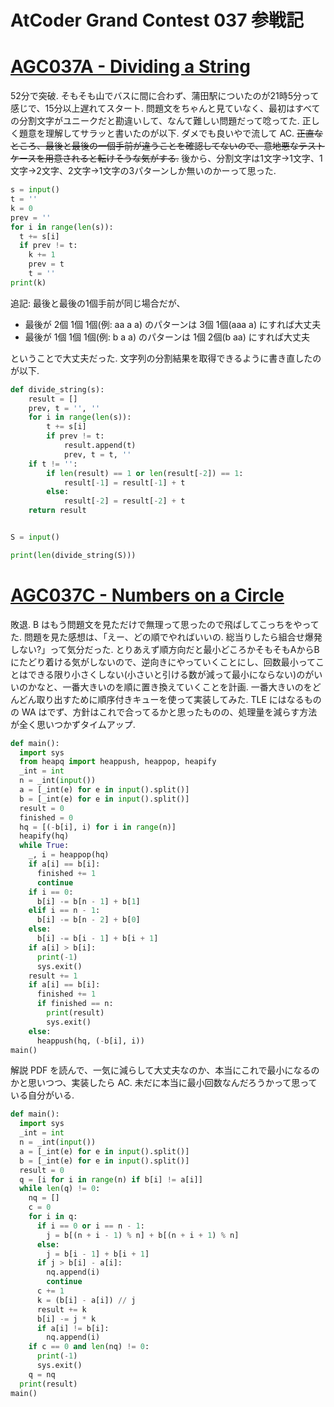 # AtCoder Grand Contest 037 参戦記

# [AGC037A - Dividing a String](https://atcoder.jp/contests/agc037/tasks/agc037_a)

52分で突破. そもそも山でバスに間に合わず、蒲田駅についたのが21時5分って感じで、15分以上遅れてスタート. 問題文をちゃんと見ていなく、最初はすべての分割文字がユニークだと勘違いして、なんて難しい問題だって唸ってた. 正しく題意を理解してサラッと書いたのが以下. ダメでも良いやで流して AC. ~~正直なところ、最後と最後の一個手前が違うことを確認してないので、意地悪なテストケースを用意されると転けそうな気がする.~~ 後から、分割文字は1文字→1文字、1文字→2文字、2文字→1文字の3パターンしか無いのかーって思った.

```python
s = input()
t = ''
k = 0
prev = ''
for i in range(len(s)):
  t += s[i]
  if prev != t:
    k += 1
    prev = t
    t = ''
print(k)
```

追記: 最後と最後の1個手前が同じ場合だが、

* 最後が 2個 1個 1個(例: aa a a) のパターンは 3個 1個(aaa a) にすれば大丈夫
* 最後が 1個 1個 1個(例: b a a) のパターンは 1個 2個(b aa) にすれば大丈夫

ということで大丈夫だった. 文字列の分割結果を取得できるように書き直したのが以下.

```python
def divide_string(s):
    result = []
    prev, t = '', ''
    for i in range(len(s)):
        t += s[i]
        if prev != t:
            result.append(t)
            prev, t = t, ''
    if t != '':
        if len(result) == 1 or len(result[-2]) == 1:
            result[-1] = result[-1] + t
        else:
            result[-2] = result[-2] + t
    return result


S = input()

print(len(divide_string(S)))
```

# [AGC037C - Numbers on a Circle](https://atcoder.jp/contests/agc037/tasks/agc037_c)

敗退. B はもう問題文を見ただけで無理って思ったので飛ばしてこっちをやってた. 問題を見た感想は、「えー、どの順でやればいいの. 総当りしたら組合せ爆発しない?」って気分だった. とりあえず順方向だと最小どころかそもそもAからBにたどり着ける気がしないので、逆向きにやっていくことにし、回数最小ってことはできる限り小さくしない(小さいと引ける数が減って最小にならない)のがいいのかなと、一番大きいのを順に置き換えていくことを計画. 一番大きいのをどんどん取り出すために順序付きキューを使って実装してみた. TLE にはなるものの WA はでず、方針はこれで合ってるかと思ったものの、処理量を減らす方法が全く思いつかずタイムアップ.

```python
def main():
  import sys
  from heapq import heappush, heappop, heapify
  _int = int
  n = _int(input())
  a = [_int(e) for e in input().split()]
  b = [_int(e) for e in input().split()]
  result = 0
  finished = 0
  hq = [(-b[i], i) for i in range(n)]
  heapify(hq)
  while True:
    _, i = heappop(hq)
    if a[i] == b[i]:
      finished += 1
      continue
    if i == 0:
      b[i] -= b[n - 1] + b[1]
    elif i == n - 1:
      b[i] -= b[n - 2] + b[0]
    else:
      b[i] -= b[i - 1] + b[i + 1]
    if a[i] > b[i]:
      print(-1)
      sys.exit()
    result += 1
    if a[i] == b[i]:
      finished += 1
      if finished == n:
        print(result)
        sys.exit()
    else:
      heappush(hq, (-b[i], i))
main()
```

解説 PDF を読んで、一気に減らして大丈夫なのか、本当にこれで最小になるのかと思いつつ、実装したら AC. 未だに本当に最小回数なんだろうかって思っている自分がいる.

```python
def main():
  import sys
  _int = int
  n = _int(input())
  a = [_int(e) for e in input().split()]
  b = [_int(e) for e in input().split()]
  result = 0
  q = [i for i in range(n) if b[i] != a[i]]
  while len(q) != 0:
    nq = []
    c = 0
    for i in q:
      if i == 0 or i == n - 1:
        j = b[(n + i - 1) % n] + b[(n + i + 1) % n]
      else:
        j = b[i - 1] + b[i + 1]
      if j > b[i] - a[i]:
        nq.append(i)
        continue
      c += 1
      k = (b[i] - a[i]) // j
      result += k
      b[i] -= j * k
      if a[i] != b[i]:
        nq.append(i)
    if c == 0 and len(nq) != 0:
      print(-1)
      sys.exit()
    q = nq
  print(result)
main()
```
